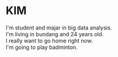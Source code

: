 # KIM
I'm student and majar in big data analysis.  
I'm living in bundang and 24 years old.  
I really want to go home right now.  
I'm going to play badminton.  